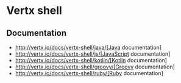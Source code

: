 # Vertx shell

## Documentation

* http://vertx.io/docs/vertx-shell/java/[Java documentation]
* http://vertx.io/docs/vertx-shell/js/[JavaScript documentation]
* http://vertx.io/docs/vertx-shell/kotlin/[Kotlin documentation]
* http://vertx.io/docs/vertx-shell/groovy/[Groovy documentation]
* http://vertx.io/docs/vertx-shell/ruby/[Ruby documentation]
